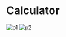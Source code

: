 # Calculator


![p1](https://github.com/user-attachments/assets/ddd62b04-b42d-44c2-a4a0-4a93ad4ee153)
![p2](https://github.com/user-attachments/assets/e1d46987-9f91-4a12-aed8-dcc59df65342)
